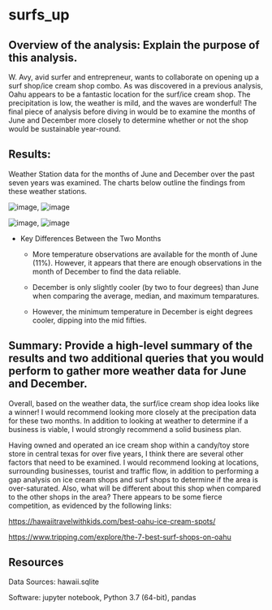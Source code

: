 # surfs_up
## Overview of the analysis: Explain the purpose of this analysis.
W. Avy, avid surfer and entrepreneur, wants to collaborate on opening up a surf shop/ice cream shop combo.  As was discovered in a previous analysis, Oahu appears to be a fantastic location for the surf/ice cream shop.  The precipitation is low, the weather is mild, and the waves are wonderful!  The final piece of analysis before diving in would be to examine the months of June and December more closely to determine whether or not the shop would be sustainable year-round.  

## Results: 
Weather Station data for the months of June and December over the past seven years was examined.  The charts below outline the findings from these weather stations.

![image](https://user-images.githubusercontent.com/102322707/174453318-ee5af13f-0221-48ba-963b-59c32c1fad4a.png), ![image](https://user-images.githubusercontent.com/102322707/174454374-ebda8d2e-5fdc-4232-b9b3-c4ca2d53e77c.png)



![image](https://user-images.githubusercontent.com/102322707/174453284-a80f07be-35db-48f3-90d6-98ac874b417c.png), ![image](https://user-images.githubusercontent.com/102322707/174454386-1745644c-38d2-4e60-ad3e-9cf7882db38f.png)


- Key Differences Between the Two Months

  - More temperature observations are available for the month of June (11%).  However, it appears that there are enough observations in the month of December to find the data reliable.

  - December is only slightly cooler (by two to four degrees) than June when comparing the average, median, and maximum temparatures. 

  - However, the minimum temperature in December is eight degrees cooler, dipping into the mid fifties. 


## Summary: Provide a high-level summary of the results and two additional queries that you would perform to gather more weather data for June and December.
Overall, based on the weather data, the surf/ice cream shop idea looks like a winner!  I would recommend looking more closely at the precipation data for these two months.  In addition to looking at weather to determine if a business is viable, I would strongly recommend a solid business plan.  

Having owned and operated an ice cream shop within a candy/toy store store in central texas for over five years, I think there are several other factors that need to be examined. I would recommend looking at locations, surrounding businesses, tourist and traffic flow, in addition to performing a gap analysis on ice cream shops and surf shops to determine if the area is over-saturated.  Also, what will be different about this shop when compared to the other shops in the area?  There appears to be some fierce competition, as evidenced by the following links:

https://hawaiitravelwithkids.com/best-oahu-ice-cream-spots/

https://www.tripping.com/explore/the-7-best-surf-shops-on-oahu

## Resources

Data Sources: hawaii.sqlite

Software: jupyter notebook, Python 3.7 (64-bit), pandas
